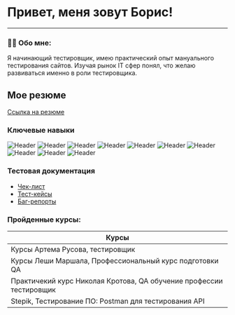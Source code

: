 # Привет, меня зовут Борис!

---

### :man_technologist: Обо мне:

Я начинающий тестировщик, имею практический опыт мануального тестирования сайтов. Изучая рынок IT сфер понял, что желаю развиваться именно в роли тестировщика.

## Мое резюме
[Ссылка на резюме](https://drive.google.com/file/d/18tdyjpssNuotMxp9ZnP29RPOU9MZF-cf/view?usp=sharing)

### Ключевые навыки
![Header](https://img.shields.io/badge/Jira-090909?style=for-the-badge&logo=jira&logoColor=136be1)
![Header](https://img.shields.io/badge/Postman-090909?style=for-the-badge&logo=postman&logoColor=f76935)
![Header](https://img.shields.io/badge/Swagger-090909?style=for-the-badge&logo=swagger&logoColor=7ede2b)
![Header](https://img.shields.io/badge/Github-090909?style=for-the-badge&logo=github&logoColor=8cc4d7)
![Header](https://img.shields.io/badge/MySQL-090909?style=for-the-badge&logo=mysql&logoColor=00618a)
![Header](https://img.shields.io/badge/DevTools-090909?style=for-the-badge&logo=googlechrome&logoColor=2674f2)
![Header](https://img.shields.io/badge/TestRail-090909?style=for-the-badge&logo=&logoColor=71b556)
![Header](https://img.shields.io/badge/Fiddler-090909?style=for-the-badge&logo=fiddler&logoColor=8cc4d7)
![Header](https://img.shields.io/badge/BrowserStack-090909?style=for-the-badge&logo=browserstack&logoColor=8cc4d7)
![Header](https://img.shields.io/badge/JMeter-090909?style=for-the-badge&logo=jmeter&logoColor=8cc4d7)

### Тестовая документация

- [Чек-лист](https://docs.google.com/spreadsheets/d/1mlt3XzrXHtjyVTyYSuIP94DiVH7lKB8eYgFylYEXNyo/edit#gid=0)
- [Тест-кейсы](https://docs.google.com/spreadsheets/d/1B2w35Z58RO2hFSykDOfHWUv1VJ1dLZvizQ5hppX24Uw/edit#gid=660569482)
- [Баг-репорты](https://docs.google.com/spreadsheets/d/1HUmBlcuA8bkbPve6YJx3GmAEcWmRkbr_71PNidd9YhQ/edit#gid=483475341)

### Пройденные курсы:

| Курсы                                                           
| ----------------------------------------------------------------
| Курсы Артема Русова, тестировщик                                    |
| Курсы Леши Маршала, Профессиональный курс подготовки QA             |
| Практичекий курс Николая Кротова, QA обучение профессии тестировщик |
| Stepik, Тестирование ПО: Postman для тестирования API               |

